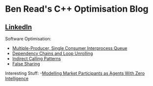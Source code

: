 # Ben Read's C++ Optimisation Blog

## [LinkedIn](https://www.linkedin.com/in/ben-read-8031ba17b/)

Software Optimisation:
- [Multiple-Producer, Single Consumer Interprocess Queue](https://github.com/mastamysta/MPSC-Queue)
- [Dependency Chains and Loop Unrolling](https://github.com/mastamysta/dependency-chains)
- [Indirect Calling Patterns](https://github.com/mastamysta/indirect-call)
- [False Sharing](https://github.com/mastamysta/false-sharing)

Interesting Stuff:
-[Modelling Market Participants as Agents With Zero Intelligence](https://github.com/mastamysta/ZI_Agents)
